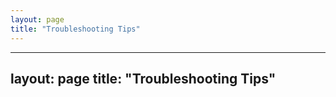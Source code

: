 ```yaml
---
layout: page
title: "Troubleshooting Tips"
---
```

---
layout: page
title: "Troubleshooting Tips"
---

